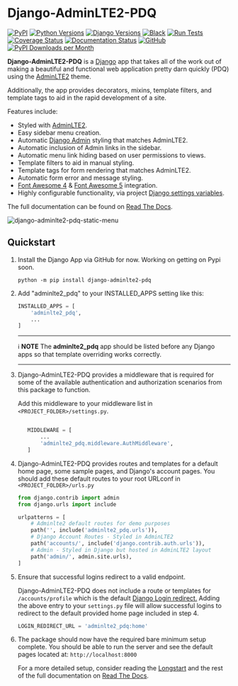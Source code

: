 # Django-AdminLTE2-PDQ

[![PyPI](https://img.shields.io/pypi/v/django-adminlte2-pdq?color=blue)](https://img.shields.io/pypi/v/django-adminlte2-pdq?color=blue)
[![Python Versions](https://img.shields.io/badge/python-%3E%3D3.7-brightgreen)](https://img.shields.io/badge/python-%3E%3D3.7-brightgreen)
[![Django Versions](https://img.shields.io/badge/django-%3E%3D3.2-brightgreen)](https://img.shields.io/badge/django-%3E%3D3.2-brightgreen)
[![Black](https://img.shields.io/badge/code%20style-black-000000.svg)](https://github.com/psf/black)
[![Run Tests](https://github.com/DJBarnes/django-adminlte2-pdq/actions/workflows/test.yaml/badge.svg)](https://github.com/DJBarnes/django-adminlte2-pdq/actions/workflows/test.yaml)
[![Coverage Status](https://coveralls.io/repos/github/DJBarnes/django-adminlte2-pdq/badge.svg?branch=main)](https://coveralls.io/github/DJBarnes/django-adminlte2-pdq?branch=main)
[![Documentation Status](https://readthedocs.org/projects/django-adminlte2-pdq/badge/?version=latest)](https://django-adminlte2-pdq.readthedocs.io/en/latest/?badge=latest)
[![GitHub](https://img.shields.io/github/license/DJBarnes/django-adminlte2-pdq)](https://img.shields.io/github/license/DJBarnes/django-adminlte2-pdq)
[![PyPI Downloads per Month](https://img.shields.io/pypi/dm/django-adminlte2-pdq.svg)](https://pypi.python.org/pypi/django-adminlte2-pdq)


**Django-AdminLTE2-PDQ** is a [Django](https://www.djangoproject.com/) app
that takes all of the work out of making a beautiful and functional web
application pretty darn quickly (PDQ) using the
[AdminLTE2](https://adminlte.io/themes/AdminLTE/index2.html)
theme.

Additionally, the app provides decorators, mixins, template filters, and
template tags to aid in the rapid development of a site.

Features include:

* Styled with [AdminLTE2](https://adminlte.io/themes/AdminLTE/index2.html).
* Easy sidebar menu creation.
* Automatic
  [Django Admin](https://docs.djangoproject.com/en/dev/ref/contrib/admin/)
  styling that matches AdminLTE2.
* Automatic inclusion of Admin links in the sidebar.
* Automatic menu link hiding based on user permissions to views.
* Template filters to aid in manual styling.
* Template tags for form rendering that matches AdminLTE2.
* Automatic form error and message styling.
* [Font Awesome 4](https://fontawesome.com/v4/icons/)
  & [Font Awesome 5](https://fontawesome.com/v5/search) integration.
* Highly configurable functionality, via project
  [Django settings variables](https://docs.djangoproject.com/en/dev/topics/settings/).

The full documentation can be found on [Read The Docs](https://django-adminlte2-pdq.readthedocs.io/en/latest/).

![django-adminlte2-pdq-static-menu](https://user-images.githubusercontent.com/4390026/174349983-70984453-1aa5-4976-8749-fadd9028a94c.png)

## Quickstart

1.  Install the Django App via GitHub for now. Working on getting on Pypi soon.
    ```shell
    python -m pip install django-adminlte2-pdq
    ```

2.  Add "adminlte2_pdq" to your INSTALLED_APPS setting like this:
    ```python
    INSTALLED_APPS = [
        'adminlte2_pdq',
        ...
    ]
    ```

    ---
    :information_source: **NOTE**
    The **adminlte2_pdq** app should be listed before any Django apps so
    that template overriding works correctly.

    ---

3.  Django-AdminLTE2-PDQ provides a middleware that is required for some of the
    available authentication and authorization scenarios from this package to
    function.

    Add this middleware to your middleware list in ``<PROJECT_FOLDER>/settings.py``.

    ```python

       MIDDLEWARE = [
           ...
           'adminlte2_pdq.middleware.AuthMiddleware',
       ]
    ```

4.  Django-AdminLTE2-PDQ provides routes and templates for a default home page,
    some sample pages, and Django's account pages. You should add these default
    routes to your root URLconf in ``<PROJECT_FOLDER>/urls.py``

    ```python
    from django.contrib import admin
    from django.urls import include

    urlpatterns = [
        # Adminlte2 default routes for demo purposes
        path('', include('adminlte2_pdq.urls')),
        # Django Account Routes - Styled in AdminLTE2
        path('accounts/', include('django.contrib.auth.urls')),
        # Admin - Styled in Django but hosted in AdminLTE2 layout
        path('admin/', admin.site.urls),
    ]
    ```

5.  Ensure that successful logins redirect to a valid endpoint.

    Django-AdminLTE2-PDQ does not include a route or templates for
    `/accounts/profile` which is the default
    [Django Login redirect.](https://docs.djangoproject.com/en/dev/ref/settings/#login-redirect-url)
    Adding the above entry to your `settings.py` file
    will allow successful logins to redirect to the default provided home page
    included in step 4.

    ```python
    LOGIN_REDIRECT_URL = 'adminlte2_pdq:home'
    ```

6.  The package should now have the required bare minimum setup complete.
    You should be able to run the server and see the default pages located at:
    ``http://localhost:8000``

    For a more detailed setup, consider reading the
    [Longstart](https://django-adminlte2-pdq.readthedocs.io/en/latest/longstart.html)
    and the rest of the full documentation on
    [Read The Docs](https://django-adminlte2-pdq.readthedocs.io/en/latest/).

